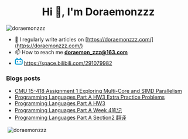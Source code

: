 <!--

### Hi there 👋

**Doraemonzzz/Doraemonzzz** is a ✨ _special_ ✨ repository because its `README.md` (this file) appears on your GitHub profile.

Here are some ideas to get you started:

- 🔭 I’m currently working on ...
- 🌱 I’m currently learning ...
- 👯 I’m looking to collaborate on ...
- 🤔 I’m looking for help with ...
- 💬 Ask me about ...
- 📫 How to reach me: ...
- 😄 Pronouns: ...
- ⚡ Fun fact: ...
-->



<h1 align="center">Hi 👋, I'm Doraemonzzz</h1>
<p align="left"> <img src="https://komarev.com/ghpvc/?username=doraemonzzz&label=Profile%20views&color=0e75b6&style=flat" alt="doraemonzzz" /> </p>

- 📝 I regularly write articles on [https://doraemonzzz.com/](https://doraemonzzz.com/)
- 📫 How to reach me **doraemon_zzz@163.com**
- ![](./bilibili.png) https://space.bilibili.com/291079982

### Blogs posts
<!-- BLOG-POST-LIST:START -->
- [CMU 15-418 Assignment 1 Exploring Multi-Core and SIMD Parallelism](http://www.doraemonzzz.com/2022/02/28/2022-2-28-CMU-15-418-Assignment-1-Exploring-Multi-Core-and-SIMD-Parallelism/)
- [Programming Languages Part A HW3 Extra Practice Problems](http://www.doraemonzzz.com/2022/02/28/2022-2-28-Programming-Languages-Part-A-HW3-Extra-Practice-Problems/)
- [Programming Languages Part A HW3](http://www.doraemonzzz.com/2022/02/28/2022-2-28-Programming-Languages-Part-A-HW3/)
- [Programming Languages Part A Week 4笔记](http://www.doraemonzzz.com/2022/02/28/2022-2-28-Programming-Languages-Part-A-Week-4%E7%AC%94%E8%AE%B0/)
- [Programming Languages Part A Section2 翻译](http://www.doraemonzzz.com/2022/02/28/2022-2-28-Programming-Languages-Part-A-Section2-%E7%BF%BB%E8%AF%91/)
<!-- BLOG-POST-LIST:END -->

<p>&nbsp;<img align="center" src="https://github-readme-stats.vercel.app/api?username=doraemonzzz&show_icons=true&locale=en" alt="doraemonzzz" /></p>